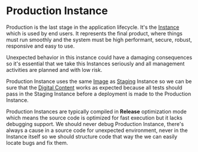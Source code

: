 # Production Instance

Production is the last stage in the application lifecycle. It's the [Instance](Instance.md) which is used by end users. It represents the final product, where things must run smoothly and the system must be high performant, secure, robust, responsive and easy to use.

Unexpected behavior in this instance could have a damaging consequences so it's essential that we take this Instances seriously and all management activities are planned and with low risk.

Production Instance uses the same [Image](../Deployment/Images.md) as [Staging](Staging.md) Instance so we can be sure that the [Digital Content](DigitalContent.md) works as expected because all tests should pass in the Staging Instance before a deployment is made to the Production Instance.

Production Instances are typically compiled in **Release** optimization mode which means the source code is optimized for fast execution but it lacks debugging support. We should never debug Production Instance, there's always a cause in a source code for unexpected environment, never in the Instance itself so we should structure code that way the we can easily locate bugs and fix them. 
